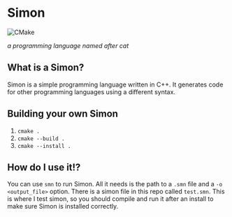 # Simon
![CMake](https://github.com/LiamCoal/smn/workflows/CMake/badge.svg)

*a programming language named after cat*

## What is a Simon?
Simon is a simple programming language written in C++. It generates code for other programming languages using a different syntax.

## Building your own Simon
1. `cmake .`
2. `cmake --build .`
3. `cmake --install .`

## How do I use it!?
You can use `smn` to run Simon. All it needs is the path to a `.smn` file and a `-o <output_file>` option. There is a simon file in this repo called `test.smn`. This is where I test simon, so you should compile and run it after an install to make sure Simon is installed correctly.
